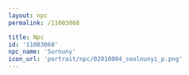 ```yaml
---
layout: npc
permalink: /11003068

title: Npc
id: '11003068'
npc_name: 'Surnuny'
icon_url: 'portrait/npc/02010004_seolnunyi_p.png'
---
```

